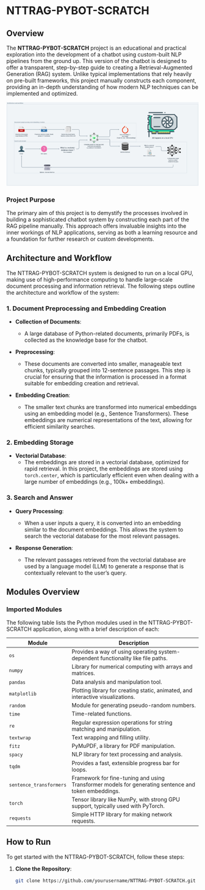 # NTTRAG-PYBOT-SCRATCH

## Overview

The **NTTRAG-PYBOT-SCRATCH** project is an educational and practical exploration into the development of a chatbot using custom-built NLP pipelines from the ground up. This version of the chatbot is designed to offer a transparent, step-by-step guide to creating a Retrieval-Augmented Generation (RAG) system. Unlike typical implementations that rely heavily on pre-built frameworks, this project manually constructs each component, providing an in-depth understanding of how modern NLP techniques can be implemented and optimized.

![Architecture and Workflow](img/workflow.png)

### Project Purpose

The primary aim of this project is to demystify the processes involved in building a sophisticated chatbot system by constructing each part of the RAG pipeline manually. This approach offers invaluable insights into the inner workings of NLP applications, serving as both a learning resource and a foundation for further research or custom developments.

## Architecture and Workflow

The NTTRAG-PYBOT-SCRATCH system is designed to run on a local GPU, making use of high-performance computing to handle large-scale document processing and information retrieval. The following steps outline the architecture and workflow of the system:

### 1. Document Preprocessing and Embedding Creation

- **Collection of Documents**: 
  - A large database of Python-related documents, primarily PDFs, is collected as the knowledge base for the chatbot.
  
- **Preprocessing**:
  - These documents are converted into smaller, manageable text chunks, typically grouped into 12-sentence passages. This step is crucial for ensuring that the information is processed in a format suitable for embedding creation and retrieval.

- **Embedding Creation**:
  - The smaller text chunks are transformed into numerical embeddings using an embedding model (e.g., Sentence Transformers). These embeddings are numerical representations of the text, allowing for efficient similarity searches.

### 2. Embedding Storage

- **Vectorial Database**:
  - The embeddings are stored in a vectorial database, optimized for rapid retrieval. In this project, the embeddings are stored using `torch.center`, which is particularly efficient even when dealing with a large number of embeddings (e.g., 100k+ embeddings).

### 3. Search and Answer

- **Query Processing**:
  - When a user inputs a query, it is converted into an embedding similar to the document embeddings. This allows the system to search the vectorial database for the most relevant passages.

- **Response Generation**:
  - The relevant passages retrieved from the vectorial database are used by a language model (LLM) to generate a response that is contextually relevant to the user’s query.

## Modules Overview

### Imported Modules

The following table lists the Python modules used in the NTTRAG-PYBOT-SCRATCH application, along with a brief description of each:

| Module                  | Description                                                                 |
|-------------------------|-----------------------------------------------------------------------------|
| `os`                    | Provides a way of using operating system-dependent functionality like file paths.|
| `numpy`                 | Library for numerical computing with arrays and matrices.                   |
| `pandas`                | Data analysis and manipulation tool.                                        |
| `matplotlib`            | Plotting library for creating static, animated, and interactive visualizations. |
| `random`                | Module for generating pseudo-random numbers.                                |
| `time`                  | Time-related functions.                                                     |
| `re`                    | Regular expression operations for string matching and manipulation.         |
| `textwrap`              | Text wrapping and filling utility.                                          |
| `fitz`                  | PyMuPDF, a library for PDF manipulation.                                    |
| `spacy`                 | NLP library for text processing and analysis.                               |
| `tqdm`                  | Provides a fast, extensible progress bar for loops.                         |
| `sentence_transformers` | Framework for fine-tuning and using Transformer models for generating sentence and token embeddings. |
| `torch`                 | Tensor library like NumPy, with strong GPU support, typically used with PyTorch. |
| `requests`              | Simple HTTP library for making network requests.                            |

## How to Run

To get started with the NTTRAG-PYBOT-SCRATCH, follow these steps:

1. **Clone the Repository**:
   ```bash
   git clone https://github.com/yourusername/NTTRAG-PYBOT-SCRATCH.git
